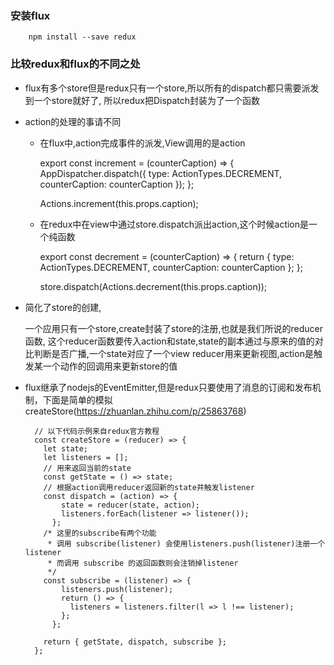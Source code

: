 ### 安装flux
		npm install --save redux

### 比较redux和flux的不同之处


+ flux有多个store但是redux只有一个store,所以所有的dispatch都只需要派发到一个store就好了,
	所以redux把Dispatch封装为了一个函数

+ action的处理的事请不同

	+ 在flux中,action完成事件的派发,View调用的是action

		export const increment = (counterCaption) => {
		  AppDispatcher.dispatch({
		    type: ActionTypes.DECREMENT,
		    counterCaption: counterCaption
		  });
		};

		Actions.increment(this.props.caption);

	+ 在redux中在view中通过store.dispatch派出action,这个时候action是一个纯函数 		
		
		export const decrement = (counterCaption) => {
		  return {
		    type: ActionTypes.DECREMENT,
		    counterCaption: counterCaption
		  };
		};

		store.dispatch(Actions.decrement(this.props.caption));

+ 简化了store的创建,

	 一个应用只有一个store,create封装了store的注册,也就是我们所说的reducer函数,
	 这个reducer函数要传入action和state,state的副本通过与原来的值的对比判断是否广播,一个state对应了一个view
	 reducer用来更新视图,action是触发某一个动作的回调用来更新store的值	

+ flux继承了nodejs的EventEmitter,但是redux只要使用了消息的订阅和发布机制，下面是简单的模拟createStore(https://zhuanlan.zhihu.com/p/25863768)

		// 以下代码示例来自redux官方教程
		const createStore = (reducer) => {
		  let state;
		  let listeners = [];
		  // 用来返回当前的state
		  const getState = () => state;
		  // 根据action调用reducer返回新的state并触发listener
		  const dispatch = (action) => {
		      state = reducer(state, action);
		      listeners.forEach(listener => listener());
		    };
		  /* 这里的subscribe有两个功能
		   * 调用 subscribe(listener) 会使用listeners.push(listener)注册一个listener
		   * 而调用 subscribe 的返回函数则会注销掉listener
		   */
		  const subscribe = (listener) => {
		      listeners.push(listener);
		      return () => {
		        listeners = listeners.filter(l => l !== listener);
		      };
		    };

		  return { getState, dispatch, subscribe };
		};	 
			 	